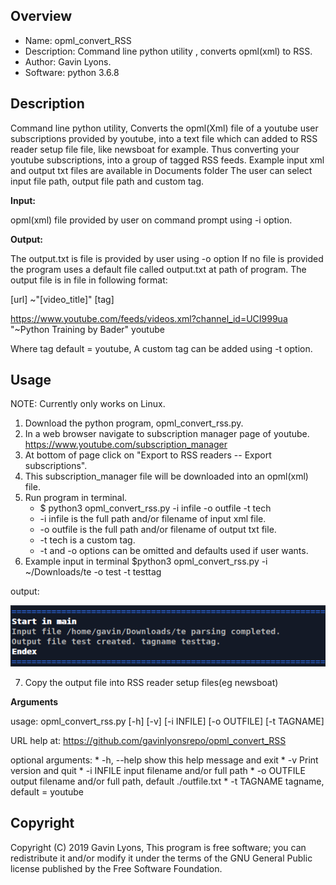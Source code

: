 Overview
--------------------------------------------
* Name: opml_convert_RSS
* Description: Command line python utility , converts opml(xml) to RSS.
* Author: Gavin Lyons.
* Software: python 3.6.8
  
Description
---------

Command line python utility, 
Converts the opml(Xml) file of a youtube user subscriptions provided by youtube, 
into a text file which can added to RSS reader setup file
file, like newsboat for example. Thus converting your youtube subscriptions,
into a group of tagged RSS feeds. 
Example input xml and output txt files are available in Documents folder
The user can select input file path, output file path and custom tag.

**Input:**

opml(xml) file provided by user on command prompt using -i option.

**Output:**

The output.txt is file is provided by user using -o option 
If no file is provided the program uses a default file called output.txt at path of
program. The output file is in file in following format:

[url] ~"[video_title]" [tag]

https://www.youtube.com/feeds/videos.xml?channel_id=UCI999ua  "~Python Training by Bader"  youtube

Where tag default = youtube, A custom tag can be added using -t option.

Usage
--------

NOTE: Currently only works on Linux.

1. Download the python program, opml_convert_rss.py.
2. In a web browser navigate to subscription manager page of youtube.
https://www.youtube.com/subscription_manager
3. At bottom of page click on "Export to RSS readers -- Export subscriptions".
4. This subscription_manager file will be downloaded into an opml(xml) file.
5. Run program in terminal. 
	* $ python3 opml_convert_rss.py -i infile -o outfile -t tech
	* -i infile is the full path and/or filename of input xml file.
	* -o outfile is the full path and/or filename of output txt file.
	* -t tech is a custom tag.
	* -t and -o options can be omitted and defaults used if user wants.
6. Example input in terminal $python3 opml_convert_rss.py -i ~/Downloads/te -o test -t testtag

output:

![SS](https://raw.githubusercontent.com/gavinlyonsrepo/opml_convert_RSS/master/screenshots/opml.png)

7. Copy the output file into RSS reader setup files(eg newsboat)
 
 
**Arguments**

usage: opml_convert_rss.py [-h] [-v] [-i INFILE] [-o OUTFILE] [-t TAGNAME]

URL help at: https://github.com/gavinlyonsrepo/opml_convert_RSS

optional arguments:
	*  -h, --help  show this help message and exit
	*  -v          Print version and quit
	*  -i INFILE   input filename and/or full path
	*  -o OUTFILE  output filename and/or full path, default ./outfile.txt
	*  -t TAGNAME  tagname, default = youtube


Copyright
-------------------

Copyright (C) 2019 Gavin Lyons, This program is free software; 
you can redistribute it and/or modify it under the terms of the 
GNU General Public license published by the Free Software Foundation.
